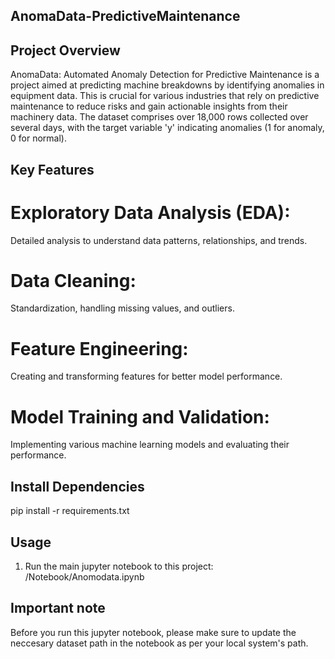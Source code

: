 ## AnomaData-PredictiveMaintenance
## Project Overview
AnomaData: Automated Anomaly Detection for Predictive Maintenance is a project aimed at predicting machine breakdowns by identifying anomalies in equipment data. This is crucial for various industries that rely on predictive maintenance to reduce risks and gain actionable insights from their machinery data. The dataset comprises over 18,000 rows collected over several days, with the target variable 'y' indicating anomalies (1 for anomaly, 0 for normal).

## Key Features
# Exploratory Data Analysis (EDA): 
  Detailed analysis to understand data patterns, relationships, and trends.

# Data Cleaning: 
  Standardization, handling missing values, and outliers.

# Feature Engineering: 
  Creating and transforming features for better model performance.

# Model Training and Validation: 
  Implementing various machine learning models and evaluating their performance.

## Install Dependencies
  pip install -r requirements.txt

## Usage
1. Run the main jupyter notebook to this project:
       /Notebook/Anomodata.ipynb
   
## Important note
Before you run this jupyter notebook, please make sure to update the neccesary dataset path in the notebook as per your local system's path.
   
